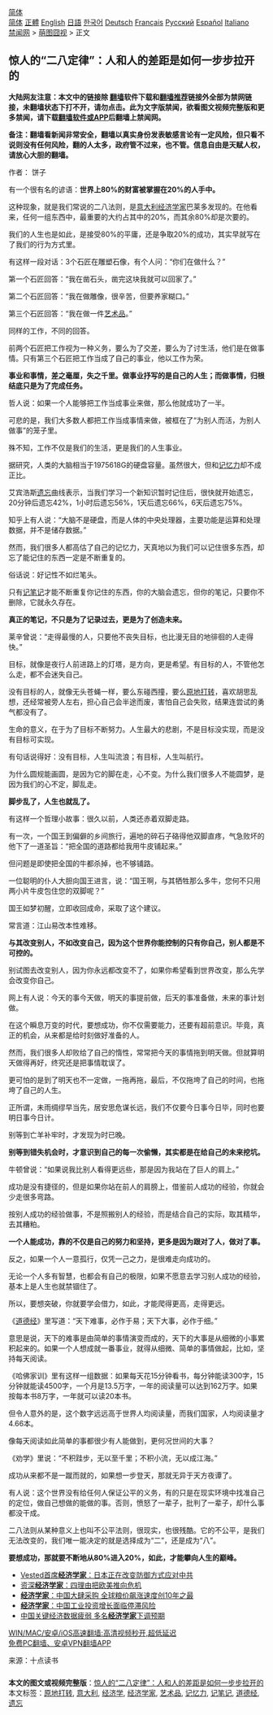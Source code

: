  <!-- 面包屑导航 --> <div class="breadcrumb"><!-- GTranslate: https://gtranslate.io/ -->  <div class="switcher notranslate">  <div class="selected">  <a href="#" onclick="return false;"> 简体</a>  </div>  <div class="option">  <a href="https://www.bannedbook.org" onclick="doGTranslate('zh-CN|zh-CN');jQuery('div.switcher div.selected a').html(jQuery(this).html());return false;" title="简体中文" class="nturl selected"> 简体</a>  <a href="https://www.bannedbook.org/zh-tw/" onclick="doGTranslate('zh-CN|zh-TW');jQuery('div.switcher div.selected a').html(jQuery(this).html());return false;" title="繁體中文" class="nturl"> 正體</a>  <a href="https://www.bannedbook.org/en/" onclick="doGTranslate('zh-CN|en');jQuery('div.switcher div.selected a').html(jQuery(this).html());return false;" title="English" class="nturl"> English</a>  <a href="https://www.bannedbook.org/ja/" onclick="doGTranslate('zh-CN|ja');jQuery('div.switcher div.selected a').html(jQuery(this).html());return false;" title="日本語" class="nturl"> 日語</a>  <a href="https://www.bannedbook.org/ko/" onclick="doGTranslate('zh-CN|ko');jQuery('div.switcher div.selected a').html(jQuery(this).html());return false;" title="한국어" class="nturl"> 한국어</a>  <a href="https://www.bannedbook.org/de/" onclick="doGTranslate('zh-CN|de');jQuery('div.switcher div.selected a').html(jQuery(this).html());return false;" title="Deutsch" class="nturl"> Deutsch</a>  <a href="https://www.bannedbook.org/fr/" onclick="doGTranslate('zh-CN|fr');jQuery('div.switcher div.selected a').html(jQuery(this).html());return false;" title="Français" class="nturl"> Français</a>  <a href="https://www.bannedbook.org/ru/" onclick="doGTranslate('zh-CN|ru');jQuery('div.switcher div.selected a').html(jQuery(this).html());return false;" title="Русский" class="nturl"> Русский</a>  <a href="https://www.bannedbook.org/es/" onclick="doGTranslate('zh-CN|es');jQuery('div.switcher div.selected a').html(jQuery(this).html());return false;" title="Español" class="nturl"> Español</a>  <a href="https://www.bannedbook.org/it/" onclick="doGTranslate('zh-CN|it');jQuery('div.switcher div.selected a').html(jQuery(this).html());return false;" title="Italiano" class="nturl"> Italiano</a>  </div>  </div>      <div class='breadcrumb-sub'><!-- Breadcrumb NavXT 6.3.0 --> <a href="https://www.bannedbook.org/" class="home">禁闻网</a> &gt; <a href="https://www.bannedbook.org/bnews/funmedia/" class="category">萌图囧视</a> &gt; 正文</div></div><h2>惊人的“二八定律”：人和人的差距是如何一步步拉开的</h2> <p class="notice"><b>大陆网友注意：本文中的链接除 <a href="https://github.com/bannedbook/fanqiang" >翻墙</a>软件下载和<a href="https://github.com/killgcd/justmysocks/blob/master/README.md">翻墙推荐</a>链接外全部为禁网链接，未翻墙状态下打不开，请勿点击。此为文字版禁闻，欲看图文视频完整版和更多禁闻，请下载<a href="https://github.com/bannedbook/fanqiang">翻墙软件或APP</a>后翻墙上禁闻网。</p><p>备注：翻墙看新闻非常安全，翻墙以真实身份发表敏感言论有一定风险，但只看不说则没有任何风险，翻的人太多，政府管不过来，也不管。信息自由是天赋人权，请放心大胆的翻墙。</b></p>  <div class="entry"> <p>作者： 饼子</p> <p>有一个很有名的谚语：<strong>世界上80%的财富被掌握在20%的人手中。</strong></p> <p>这种现象，就是我们常说的二八法则，是<a href="https://www.bannedbook.org/bnews/tag/%e6%84%8f%e5%a4%a7%e5%88%a9/" class="st_tag internal_tag" rel="tag" title="标签 意大利 下的日志">意大利</a><a href="https://www.bannedbook.org/bnews/tag/%E7%BB%8F%E6%B5%8E%E5%AD%A6%E5%AE%B6/" class="st_tag internal_tag" rel="tag" title="标签 经济学家 下的日志">经济学家</a>巴莱多发现的。在他看来，任何一组东西中，最重要的大约占其中的20%，而其余80%却是次要的。</p> <p>我们的人生也是如此，是接受80%的平庸，还是争取20%的成功，其实早就写在了我们的行为方式里。</p> <p>有这样一段对话：3个石匠在雕塑石像，有个人问：“你们在做什么？”</p> <p>第一个石匠回答：“我在凿石头，凿完这块我就可以回家了。”</p> <p>第二个石匠回答：“我在做雕像，很辛苦，但要养家糊口。”</p> <p>第三个石匠回答：“我在做一件<a href="https://www.bannedbook.org/bnews/tag/%e8%89%ba%e6%9c%af%e5%93%81/" class="st_tag internal_tag" rel="tag" title="标签 艺术品 下的日志">艺术品</a>。”</p> <p>同样的工作，不同的回答。</p> <p>前两个石匠把工作视为一种义务，要么为了交差，要么为了讨生活，他们是在做事情。只有第三个石匠把工作当成了自己的事业，他以工作为荣。</p> <p><strong>事业和事情，差之毫厘，失之千里。做事业抒写的是自己的人生；而做事情，归根结底只是为了完成任务。</strong></p> <p>哲人说：如果一个人能够把工作当成事业来做，那么他就成功了一半。</p> <p>可悲的是，我们大多数人都把工作当成事情来做，被框在了“为别人而活，为别人做事”的笼子里。</p> <p>殊不知，工作不仅是我们的生活，更是我们的人生事业。</p> <p>据研究，人类的大脑相当于1975618G的硬盘容量。虽然很大，但和<a href="https://www.bannedbook.org/bnews/tag/%e8%ae%b0%e5%bf%86%e5%8a%9b/" class="st_tag internal_tag" rel="tag" title="标签 记忆力 下的日志">记忆力</a>却不成正比。</p>  <p>艾宾浩斯<a href="https://www.bannedbook.org/bnews/tag/%E9%81%97%E5%BF%98/" class="st_tag internal_tag" rel="tag" title="标签 遗忘 下的日志">遗忘</a>曲线表示，当我们学习一个新知识暂时记住后，很快就开始遗忘，20分钟后遗忘42%，1小时后遗忘56%，1天后遗忘66%，6天后遗忘75%。</p> <p>知乎上有人说：“大脑不是硬盘，而是人体的中央处理器，主要功能是运算和处理数据，并不是储存数据。”</p> <p>然而，我们很多人都高估了自己的记忆力，天真地以为我们可以记住很多东西，却忘了能记住的东西一定是不断重复的。</p> <p>俗话说：好记性不如烂笔头。</p> <p>只有<a href="https://www.bannedbook.org/bnews/tag/%E8%AE%B0%E7%AC%94%E8%AE%B0/" class="st_tag internal_tag" rel="tag" title="标签 记笔记 下的日志">记笔记</a>才能不断重复你记住的东西，你的大脑会遗忘，但你的笔记，只要你不删除，它就永久存在。</p> <p><strong>真正的笔记，不只是为了记录过去，更是为了创造未来。</strong></p> <p>莱辛曾说：“走得最慢的人，只要他不丧失目标，也比漫无目的地徘徊的人走得快。”</p> <p>目标，就像是夜行人前进路上的灯塔，是方向，更是希望。有目标的人，不管他怎么走，都不会迷失自己。</p> <p>没有目标的人，就像无头苍蝇一样，要么东碰西撞，要么<a href="https://www.bannedbook.org/bnews/tag/%E5%8E%9F%E5%9C%B0%E6%89%93%E8%BD%AC/" class="st_tag internal_tag" rel="tag" title="标签 原地打转 下的日志">原地打转</a>，喜欢胡思乱想，还经常被旁人左右，担心自己会半途而废，害怕自己会失败，结果连尝试的勇气都没有了。</p> <p>生命的意义，在于为了目标不断努力。人生最大的悲剧，不是目标没实现，而是没有目标可实现。</p> <p>有句话说得好：没有目标，人生叫流浪；有目标，人生叫航行。</p> <p>为什么圆规能画圆，是因为它的脚在走，心不变。为什么我们很多人不能圆梦，是因为我们的心不定，脚乱走。</p> <p><strong>脚步乱了，人生也就乱了。</strong></p> <p>有这样一个哲理小故事：很久以前，人类还赤着双脚走路。</p> <p>有一次，一个国王到偏僻的乡间旅行，遍地的碎石子硌得他双脚直疼，气急败坏的他下了一道圣旨：“把全国的道路都给我用牛皮铺起来。”</p>  <p>但问题是即使把全国的牛都杀掉，也不够铺路。</p> <p>一位聪明的仆人大胆向国王进言，说：“国王啊，与其牺牲那么多牛，您何不只用两小片牛皮包住您的双脚呢？”</p> <p>国王如梦初醒，立即收回成命，采取了这个建议。</p> <p>常言道：江山易改本性难移。</p> <p><strong>与其改变别人，不如改变自己，因为这个世界你能控制的只有你自己，别人都是不可控的。</strong></p> <p>别试图去改变别人，因为你永远都改变不了，如果你希望看到世界改变，那么先学会改变你自己。</p> <p>网上有人说：今天的事今天做，明天的事提前做，后天的事准备做，未来的事计划做。</p> <p>在这个瞬息万变的时代，要想成功，你不仅需要能力，还要有超前意识。毕竟，真正的机会，从来都是给时刻做好准备的人。</p> <p>然而，我们很多人却败给了自己的惰性，常常把今天的事情拖到明天做。但就算明天做得再好，终究还是把事情耽误了。</p> <p>更可怕的是到了明天也不一定做，一拖再拖，最后，不仅拖垮了自己的时间，也拖垮了自己的人生。</p> <p>正所谓，未雨绸缪早当先，居安思危谋长远，我们不仅要今日事今日毕，同时也要明日事今日计。</p> <p>别等到亡羊补牢时，才发现为时已晚。</p> <p><strong>别等到错失机会时，才意识到自己的每一次偷懒，其实都是在给自己的未来挖坑。</strong></p> <p>牛顿曾说：“如果说我比别人看得更远些，那是因为我站在了巨人的肩上。”</p> <p>成功是没有捷径的，但是如果你站在前人的肩膀上，借鉴前人成功的经验，你就会少走很多弯路。</p>  <p>按别人成功的经验做事，不是照搬别人的经验，而是结合自己的实际，取其精华，去其糟粕。</p> <p><strong>一个人能成功，靠的不仅是自己的努力和坚持，更多是因为跟对了人，做对了事。</strong></p> <p>反之，如果一个人一意孤行，仅凭一己之力，是很难走向成功的。</p> <p>无论一个人多有智慧，也都会有自己的极限，如果不愿意去学习别人成功的经验，基本上是人生也就禁锢住了。</p> <p>所以，要想突破，你就要学会借力，如此，才能爬得更高，走得更远。</p> <p>《<a href="https://www.bannedbook.org/bnews/tag/%e9%81%93%e5%be%b7%e7%bb%8f/" class="st_tag internal_tag" rel="tag" title="标签 道德经 下的日志">道德经</a>》里写道：“天下难事，必作于易；天下大事，必作于细。”</p> <p>意思是说，天下的难事是由简单的事情演变而成的，天下的大事是从细微的小事累积起来的。如果一个人想成就一番事业，就得从细微、简单的事情做起，比如，坚持每天阅读。</p> <p>《哈佛家训》里有这样一组数据：如果每天花15分钟看书，每分钟能读300字，15分钟就能读4500字，一个月是13.5万字，一年的阅读量可以达到162万字。如果按每本书8万字，一年就可以读20本书。</p> <p>但令人意外的是，这个数字远远高于世界人均阅读量，而我们国家，人均阅读量才4.66本。</p> <p>像每天阅读如此简单的事都很少有人能做到，更何况世间的大事？</p> <p>《劝学》里说：“不积跬步，无以至千里；不积小流，无以成江海。”</p> <p>成功从来都不是一蹴而就的，如果想一步登天，那就无异于天方夜谭了。</p> <p>有人说：这个世界没有给任何人保证公平的义务，有的只是在现实环境中找准自己的定位，做自己想做的能做的事。否则，愤怒了一辈子，批判了一辈子，却什么事都没干成。</p> <p>二八法则从某种意义上也叫不公平法则，很现实，也很残酷。它的不公平，是我们无法改变的，我们唯一能决定的就是选择成为“二”，还是成为“八”。</p> <p><strong>要想成功，那就要不断地从80%进入20%，如此，才能攀向人生的巅峰。</strong></p>  <ul class='op-related-articles' title='相关阅读'> <li><a href='https://www.bannedbook.org/bnews/comments/20210709/1583485.html' target='_blank'>Vested首席<b>经济学家</b>：日本正在改变防御方式应对中共</a></li> <li><a href='https://www.bannedbook.org/bnews/cnnews/20210708/1582533.html' target='_blank'>资深<b>经济学家</b>：四理由把欧美推向危机</a></li> <li><a href='https://www.bannedbook.org/bnews/worldnews/20210703/1579284.html' target='_blank'><b>经济学家</b>：中国大肆采购 全球粮价飙涨速度创10年之最</a></li> <li><a href='https://www.bannedbook.org/bnews/baitai/20210628/1576175.html' target='_blank'><b>经济学家</b>：中国工业投资增长面临停滞风险</a></li> <li><a href='https://www.bannedbook.org/bnews/baitai/20210622/1572108.html' target='_blank'>中国关键经济数据疲弱 多名<b>经济学家</b>下调预期</a></li> </ul> <p class="texttj"> <a href="https://github.com/bannedbook/fanqiang/wiki/V2ray%E6%9C%BA%E5%9C%BA" target="_blank">WIN/MAC/安卓/iOS高速翻墙:高清视频秒开,超低延迟</a><br/> <a href="https://github.com/bannedbook/fanqiang/wiki/%E7%A6%81%E9%97%BB%E7%BD%91%E5%AE%89%E5%8D%93%E7%BF%BB%E5%A2%99%E6%96%B0%E9%97%BBAPP" target="_blank">免费PC翻墙、安卓VPN翻墙APP</a></p><p> 来源：十点读书 </p><a name='sharetosocial'></a>  <div style="margin-bottom:5px;padding-bottom:5px;clear:both"> <div id="archive-pix-1" class="banner-ads"> <!-- AuctionX Display platform tag START --> <div id="26318x728x90x621x_ADSLOT2" clicktrack="%%CLICK_URL_ESC%%"></div> <!-- AuctionX Display platform tag END --> </div> <div id="archive-pix-2" class="banner-ads"> <!-- AuctionX Display platform tag START --> <div id="26315x300x250x621x_ADSLOT2" clicktrack="%%CLICK_URL_ESC%%"></div> <!-- AuctionX Display platform tag END --> </div> </div>    <div id="archive-pix-1" class="banner-ads"> <!-- AuctionX Display platform tag START --> <div id="26318x728x90x621x_ADSLOT3" clicktrack="%%CLICK_URL_ESC%%"></div> <!-- AuctionX Display platform tag END --> </div> <div><b>本文的图文或视频完整版</b>：<a href='https://www.bannedbook.org/bnews/funmedia/20210719/1589765.html'>惊人的“二八定律”：人和人的差距是如何一步步拉开的</a></div>  </div><!--END ENTRY--> <div class="postfooter"> <div>本文标签：<a href="https://www.bannedbook.org/bnews/tag/%E5%8E%9F%E5%9C%B0%E6%89%93%E8%BD%AC/" rel="tag">原地打转</a>, <a href="https://www.bannedbook.org/bnews/tag/%e6%84%8f%e5%a4%a7%e5%88%a9/" rel="tag">意大利</a>, <a href="https://www.bannedbook.org/bnews/tag/%E7%BB%8F%E6%B5%8E%E5%AD%A6/" rel="tag">经济学</a>, <a href="https://www.bannedbook.org/bnews/tag/%E7%BB%8F%E6%B5%8E%E5%AD%A6%E5%AE%B6/" rel="tag">经济学家</a>, <a href="https://www.bannedbook.org/bnews/tag/%e8%89%ba%e6%9c%af%e5%93%81/" rel="tag">艺术品</a>, <a href="https://www.bannedbook.org/bnews/tag/%e8%ae%b0%e5%bf%86%e5%8a%9b/" rel="tag">记忆力</a>, <a href="https://www.bannedbook.org/bnews/tag/%E8%AE%B0%E7%AC%94%E8%AE%B0/" rel="tag">记笔记</a>, <a href="https://www.bannedbook.org/bnews/tag/%e9%81%93%e5%be%b7%e7%bb%8f/" rel="tag">道德经</a>, <a href="https://www.bannedbook.org/bnews/tag/%E9%81%97%E5%BF%98/" rel="tag">遗忘</a></div>  </div><!--END POSTFOOTER--> 